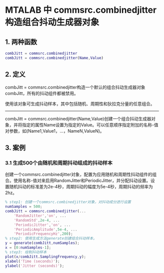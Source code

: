 # MTALAB 中 commsrc.combinedjitter 构造组合抖动生成器对象
## 1. 两种函数
```MATLAB
combJitt = commsrc.combinedjitter
combJitt = commsrc.combinedjitter(Name,Value)
```
## 2. 定义
combJitt = commsrc.combinedjitter构造一个默认的组合抖动生成器对象combJitt，所有的抖动组件都被禁用。

使用该对象可生成抖动样本，其中包括随机、周期性和狄拉克分量的任意组合。

---
combJitt = commsrc.combinedjitter(Name,Value)创建一个组合抖动生成器对象，并将指定的属性Name设置为指定的Value。可以任意顺序指定附加的名称-值对参数，如(Name1,Value1，…，NameN,ValueN)。

## 3. 案例
### 3.1 生成500个由随机和周期抖动组成的抖动样本
创建一个commsrc.combinedjitter对象，配置为应用随机和周期性抖动组件的组合。使用名称-值对来启用RandomJitter和PeriodicJitter，并分配抖动设置。设置随机抖动的标准差为2e-4秒，周期抖动的幅度为5e-4秒，周期抖动的频率为2hz。
```MATLAB
% step1: 创建一个commsrc.combinedjitter对象，对抖动成分进行设置
numSamples = 500;
combJitt = commsrc.combinedjitter(...
    'RandomJitter','on', ...
    'RandomStd',2e-4, ...
    'PeriodicJitter','on', ...
    'PeriodicAmplitude',5e-4, ...
    'PeriodicFrequencyHz',200);  
% step2: 使用生成方法generate创建组合抖动样本。
y = generate(combJitt,numSamples);
x = [0:numSamples-1];
% step3: 绘制抖动样本
plot(x/combJitt.SamplingFrequency,y);
xlabel('Time (seconds)');
ylabel('Jitter (seconds)');
```